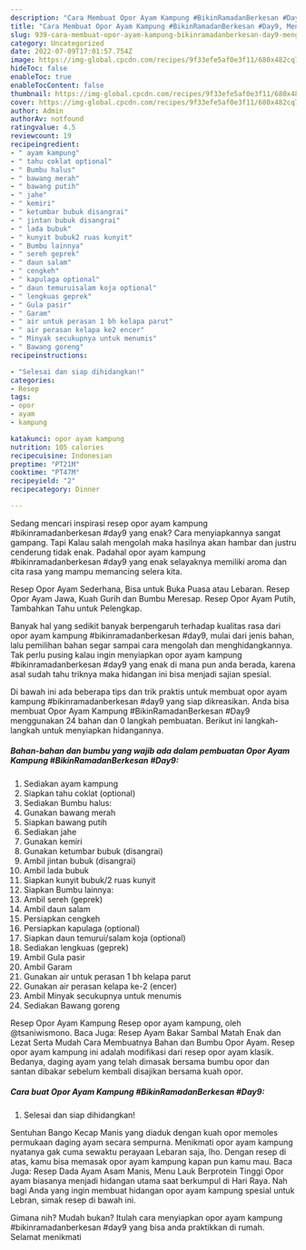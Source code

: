 ```yaml
---
description: "Cara Membuat Opor Ayam Kampung #BikinRamadanBerkesan #Day9, Menggugah Selera"
title: "Cara Membuat Opor Ayam Kampung #BikinRamadanBerkesan #Day9, Menggugah Selera"
slug: 939-cara-membuat-opor-ayam-kampung-bikinramadanberkesan-day9-menggugah-selera
category: Uncategorized
date: 2022-07-09T17:01:57.754Z
image: https://img-global.cpcdn.com/recipes/9f33efe5af0e3f11/680x482cq70/opor-ayam-kampung-bikinramadanberkesan-day9-foto-resep-utama.jpg
hideToc: false
enableToc: true
enableTocContent: false
thumbnail: https://img-global.cpcdn.com/recipes/9f33efe5af0e3f11/680x482cq70/opor-ayam-kampung-bikinramadanberkesan-day9-foto-resep-utama.jpg
cover: https://img-global.cpcdn.com/recipes/9f33efe5af0e3f11/680x482cq70/opor-ayam-kampung-bikinramadanberkesan-day9-foto-resep-utama.jpg
author: Admin
authorAv: notfound
ratingvalue: 4.5
reviewcount: 19
recipeingredient:
- " ayam kampung"
- " tahu coklat optional"
- " Bumbu halus"
- " bawang merah"
- " bawang putih"
- " jahe"
- " kemiri"
- " ketumbar bubuk disangrai"
- " jintan bubuk disangrai"
- " lada bubuk"
- " kunyit bubuk2 ruas kunyit"
- " Bumbu lainnya"
- " sereh geprek"
- " daun salam"
- " cengkeh"
- " kapulaga optional"
- " daun temuruisalam koja optional"
- " lengkuas geprek"
- " Gula pasir"
- " Garam"
- " air untuk perasan 1 bh kelapa parut"
- " air perasan kelapa ke2 encer"
- " Minyak secukupnya untuk menumis"
- " Bawang goreng"
recipeinstructions:

- "Selesai dan siap dihidangkan!"
categories:
- Resep
tags:
- opor
- ayam
- kampung

katakunci: opor ayam kampung 
nutrition: 105 calories
recipecuisine: Indonesian
preptime: "PT21M"
cooktime: "PT47M"
recipeyield: "2"
recipecategory: Dinner

---
```



Sedang mencari inspirasi resep opor ayam kampung #bikinramadanberkesan #day9 yang enak? Cara menyiapkannya sangat gampang. Tapi Kalau salah mengolah maka hasilnya akan hambar dan justru cenderung tidak enak. Padahal opor ayam kampung #bikinramadanberkesan #day9 yang enak selayaknya memiliki aroma dan cita rasa yang mampu memancing selera kita.


Resep Opor Ayam Sederhana, Bisa untuk Buka Puasa atau Lebaran. Resep Opor Ayam Jawa, Kuah Gurih dan Bumbu Meresap. Resep Opor Ayam Putih, Tambahkan Tahu untuk Pelengkap.

Banyak hal yang sedikit banyak berpengaruh terhadap kualitas rasa dari opor ayam kampung #bikinramadanberkesan #day9, mulai dari jenis bahan, lalu pemilihan bahan segar sampai cara mengolah dan menghidangkannya. Tak perlu pusing kalau ingin menyiapkan opor ayam kampung #bikinramadanberkesan #day9 yang enak di mana pun anda berada, karena asal sudah tahu triknya maka hidangan ini bisa menjadi sajian spesial.


Di bawah ini ada beberapa tips dan trik praktis untuk membuat opor ayam kampung #bikinramadanberkesan #day9 yang siap dikreasikan. Anda bisa membuat Opor Ayam Kampung #BikinRamadanBerkesan #Day9 menggunakan 24 bahan dan 0 langkah pembuatan. Berikut ini langkah-langkah untuk menyiapkan hidangannya.

<!--inarticleads1-->

##### Bahan-bahan dan bumbu yang wajib ada dalam pembuatan Opor Ayam Kampung #BikinRamadanBerkesan #Day9:

1. Sediakan  ayam kampung
1. Siapkan  tahu coklat (optional)
1. Sediakan  Bumbu halus:
1. Gunakan  bawang merah
1. Siapkan  bawang putih
1. Sediakan  jahe
1. Gunakan  kemiri
1. Gunakan  ketumbar bubuk (disangrai)
1. Ambil  jintan bubuk (disangrai)
1. Ambil  lada bubuk
1. Siapkan  kunyit bubuk/2 ruas kunyit
1. Siapkan  Bumbu lainnya:
1. Ambil  sereh (geprek)
1. Ambil  daun salam
1. Persiapkan  cengkeh
1. Persiapkan  kapulaga (optional)
1. Siapkan  daun temurui/salam koja (optional)
1. Sediakan  lengkuas (geprek)
1. Ambil  Gula pasir
1. Ambil  Garam
1. Gunakan  air untuk perasan 1 bh kelapa parut
1. Gunakan  air perasan kelapa ke-2 (encer)
1. Ambil  Minyak secukupnya untuk menumis
1. Sediakan  Bawang goreng


Resep Opor Ayam Kampung Resep opor ayam kampung, oleh @tsaniwismono. Baca Juga: Resep Ayam Bakar Sambal Matah Enak dan Lezat Serta Mudah Cara Membuatnya Bahan dan Bumbu Opor Ayam. Resep opor ayam kampung ini adalah modifikasi dari resep opor ayam klasik. Bedanya, daging ayam yang telah dimasak bersama bumbu opor dan santan dibakar sebelum kembali disajikan bersama kuah opor. 

<!--inarticleads2-->

##### Cara buat Opor Ayam Kampung #BikinRamadanBerkesan #Day9:


1. Selesai dan siap dihidangkan!

Sentuhan Bango Kecap Manis yang diaduk dengan kuah opor memoles permukaan daging ayam secara sempurna. Menikmati opor ayam kampung nyatanya gak cuma sewaktu perayaan Lebaran saja, lho. Dengan resep di atas, kamu bisa memasak opor ayam kampung kapan pun kamu mau. Baca Juga: Resep Dada Ayam Asam Manis, Menu Lauk Berprotein Tinggi Opor ayam biasanya menjadi hidangan utama saat berkumpul di Hari Raya. Nah bagi Anda yang ingin membuat hidangan opor ayam kampung spesial untuk Lebran, simak resep di bawah ini. 

Gimana nih? Mudah bukan? Itulah cara menyiapkan opor ayam kampung #bikinramadanberkesan #day9 yang bisa anda praktikkan di rumah. Selamat menikmati
